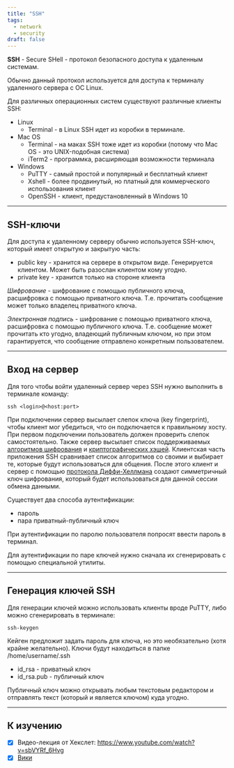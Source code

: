```yaml
---
title: "SSH"
tags:
  - network
  - security
draft: false
---
```


**SSH** - Secure SHell - протокол безопасного доступа к удаленным системам.

Обычно данный протокол используется для доступа к терминалу удаленного сервера с ОС Linux.

Для различных операционных систем существуют различные клиенты SSH:

- Linux
    - Terminal - в Linux SSH идет из коробки в терминале.
- Mac OS
    - Terminal - на маках SSH тоже идет из коробки (потому что Mac OS - это UNIX-подобная система)
    - iTerm2 - программка, расширяющая возможности терминала
- Windows
    - PuTTY - самый простой и популярный и бесплатный клиент
    - Xshell - более продвинутый, но платный для коммерческого использования клиент
    - OpenSSH - клиент, предустановленный в Windows 10

---
## SSH-ключи

Для доступа к удаленному серверу обычно используется SSH-ключ, который имеет открытую и закрытую часть:

- public key - хранится на сервере в открытом виде. Генерируется клиентом. Может быть разослан клиентом кому угодно.
- private key - хранится только на стороне клиента

*Шифрование* - шифрование с помощью публичного ключа, расшифровка с помощью приватного ключа. Т.е. прочитать сообщение может только владелец приватного ключа.

*Электронная подпись* - шифрование с помощью приватного ключа, расшифровка с помощью публичного ключа. Т.е. сообщение может прочитать кто угодно, владеющий публичным ключом, но при этом гарантируется, что сообщение отправлено конкретным пользователем.

---
## Вход на сервер

Для того чтобы войти удаленный сервер через SSH нужно выполнить в терминале команду: 
```
ssh <login>@<host:port>
```

При подключении сервер высылает слепок ключа (key fingerprint), чтобы клиент мог убедиться, что он подключается к правильному хосту.
При первом подключении пользователь должен проверить слепок самостоятельно.
Также сервер высылает список поддерживаемых [алгоритмов шифрования](../security/cipher.md) и [криптографических хэшей](../security/crypto_hash_function.md).
Клиентская часть приложения SSH сравнивает список алгоритмов со своими и выбирает те, которые будут использоваться для общения.
После этого клиент и сервер с помощью [протокола Диффи-Хеллмана](../security/diffie_hellman.md) создают симметричный ключ шифрования, который будет использоваться для данной сессии обмена данными.

Существует два способа аутентификации:
- пароль
- пара приватный-публичный ключ

При аутентификации по паролю пользователя попросят ввести пароль в терминал.

Для аутентификации по паре ключей нужно сначала их сгенерировать с помощью специальной утилиты.

---
## Генерация ключей SSH

Для генерации ключей можно использовать клиенты вроде PuTTY, либо можно сгенерировать в терминале:
```shell
ssh-keygen
```

Кейген предложит задать пароль для ключа, но это необязательно (хотя крайне желательно). Ключи будут находиться в папке /home/username/.ssh

- id_rsa - приватный ключ
- id_rsa.pub - публичный ключ

Публичный ключ можно открывать любым текстовым редактором и отправлять текст (который и является ключом) куда угодно.


---
## К изучению
- [X] Видео-лекция от Хекслет: https://www.youtube.com/watch?v=sbVYRf_6Hvg
- [X] [Вики](https://ru.wikipedia.org/wiki/SSH)